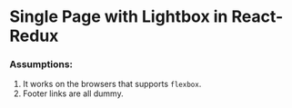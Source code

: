 # Single Page with Lightbox in React-Redux

### Assumptions:
1. It works on the browsers that supports `flexbox`.
2. Footer links are all dummy.
